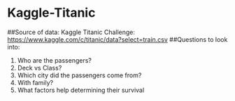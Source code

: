 # Kaggle-Titanic

##Source of data: Kaggle Titanic Challenge: https://www.kaggle.com/c/titanic/data?select=train.csv
##Questions to look into:
1. Who are the passengers?
2. Deck vs Class?
3. Which city did the passengers come from?
4. With family?
5. What factors help determining their survival
